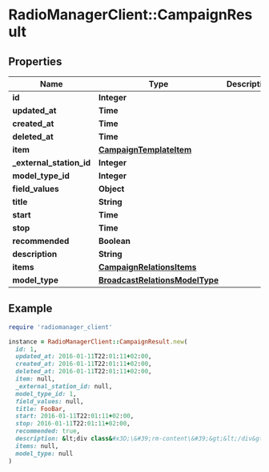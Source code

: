 # RadioManagerClient::CampaignResult

## Properties

| Name | Type | Description | Notes |
| ---- | ---- | ----------- | ----- |
| **id** | **Integer** |  |  |
| **updated_at** | **Time** |  |  |
| **created_at** | **Time** |  |  |
| **deleted_at** | **Time** |  |  |
| **item** | [**CampaignTemplateItem**](CampaignTemplateItem.md) |  | [optional] |
| **_external_station_id** | **Integer** |  | [optional] |
| **model_type_id** | **Integer** |  |  |
| **field_values** | **Object** |  | [optional] |
| **title** | **String** |  | [optional] |
| **start** | **Time** |  |  |
| **stop** | **Time** |  |  |
| **recommended** | **Boolean** |  | [optional] |
| **description** | **String** |  | [optional] |
| **items** | [**CampaignRelationsItems**](CampaignRelationsItems.md) |  | [optional] |
| **model_type** | [**BroadcastRelationsModelType**](BroadcastRelationsModelType.md) |  | [optional] |

## Example

```ruby
require 'radiomanager_client'

instance = RadioManagerClient::CampaignResult.new(
  id: 1,
  updated_at: 2016-01-11T22:01:11+02:00,
  created_at: 2016-01-11T22:01:11+02:00,
  deleted_at: 2016-01-11T22:01:11+02:00,
  item: null,
  _external_station_id: null,
  model_type_id: 1,
  field_values: null,
  title: FooBar,
  start: 2016-01-11T22:01:11+02:00,
  stop: 2016-01-11T22:01:11+02:00,
  recommended: true,
  description: &lt;div class&#x3D;\&#39;rm-content\&#39;&gt;&lt;/div&gt;\n,
  items: null,
  model_type: null
)
```

